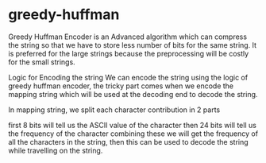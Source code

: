 # greedy-huffman

Greedy Huffman Encoder is an Advanced algorithm which can compress the string so that we have to store less number of bits for the same string. It is preferred for the large strings because the preprocessing will be costly for the small strings.

Logic for Encoding the string
We can encode the string using the logic of greedy huffman encoder, the tricky part comes when we encode the mapping string which will be used at the decoding end to decode the string.

In mapping string, we split each character contribution in 2 parts

first 8 bits will tell us the ASCII value of the character
then 24 bits will tell us the frequency of the character
combining these we will get the frequency of all the characters in the string, then this can be used to decode the string while travelling on the string.
